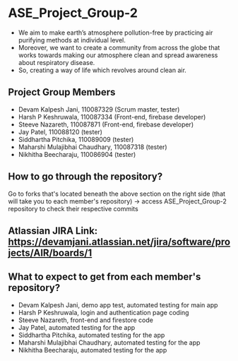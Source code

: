 # ASE_Project_Group-2

- We aim to make earth’s atmosphere pollution-free by practicing air purifying methods at individual level. 
- Moreover, we want to create a community from across the globe that works towards making our atmosphere clean and spread awareness about respiratory disease. 
- So, creating a way of life which revolves around clean air.

## Project Group Members

* Devam Kalpesh Jani, 110087329 (Scrum master, tester)
* Harsh P Keshruwala,	110087334 (Front-end, firebase developer)
* Steeve Nazareth,	110087871 (Front-end, firebase developer)
* Jay Patel,	110088120 (tester)
* Siddhartha Pitchika,	110089009 (tester)     
* Maharshi Mulajibhai Chaudhary,	110087318 (tester)
* Nikhitha Beecharaju,	110086904 (tester)

## How to go through the repository?

Go to forks that's located beneath the above section on the right side (that will take you to each member's repository) -> access ASE_Project_Group-2 repository to check their respective commits

## Atlassian JIRA Link: https://devamjani.atlassian.net/jira/software/projects/AIR/boards/1

## What to expect to get from each member's repository?

* Devam Kalpesh Jani, demo app test, automated testing for main app
* Harsh P Keshruwala, login and authentication page coding
* Steeve Nazareth, front-end and firestore code
* Jay Patel, automated testing for the app
* Siddhartha Pitchika, automated testing for the app     
* Maharshi Mulajibhai Chaudhary, automated testing for the app
* Nikhitha Beecharaju, automated testing for the app
